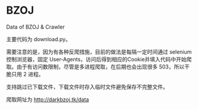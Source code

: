 # BZOJ
Data of BZOJ &amp; Crawler

主要代码为 download.py。

需要注意的是，因为有各种反爬措施，目前的做法是每隔一定时间通过 selenium 控制浏览器，固定 User-Agents，访问后得到相应的Cookie并填入代码中开始爬取。由于有访问数限制，尽管是多进程爬取，在后期也会出现很多 503，所以干脆只用 2 进程。

支持跳过已下载文件，下载文件时存入临时文件避免保存不完整文件。

爬取网址为 http://darkbzoj.tk/data
